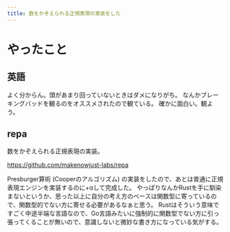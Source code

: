 ```yaml
---
title: 数をかぞえられる正規表現の実装をした
---
```


# やったこと

## 英語

よく分からん。頭があまり回っていないときはダメになりがち。
なんかブレーキングバッドを観るのをオススメされたので観ている。
確かに面白い。観よう。

## repa

数をかぞえられる正規表現の実装。

<https://github.com/makenowjust-labs/repa>

Presburger算術 (Cooperのアルゴリズム) の実装をしたので、あとは普通に正規表現エンジンを実装するのに+αして完成した。
やっぱりなんかRustを手に馴染まないというか、思った以上に自分の考え方のベースは関数型に寄っているので、関数型的でない方に寄せる必要があるなぁと思う。
Rustはそういう意味ですごく中途半端な言語なので、Go言語みたいに強制的に関数型でない方に引っ張ってくることが無いので、意識しないと微妙な書き方になっている気がする。
